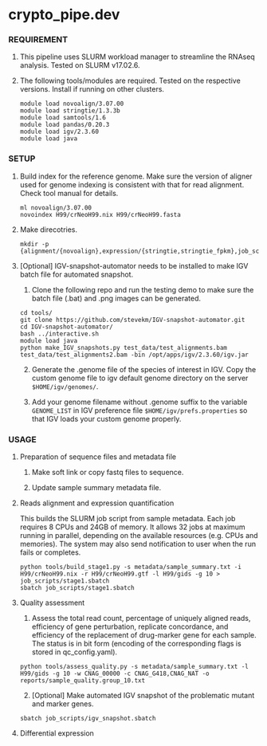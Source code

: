 # crypto_pipe.dev

### REQUIREMENT
1. This pipeline uses SLURM workload manager to streamline the RNAseq analysis. Tested on SLURM v17.02.6.

2. The following tools/modules are required. Tested on the respective versions. Install if running on other clusters. 

	```
	module load novoalign/3.07.00
	module load stringtie/1.3.3b  
	module load samtools/1.6
	module load pandas/0.20.3
	module load igv/2.3.60
	module load java
	```

### SETUP
	
1. Build index for the reference genome. Make sure the version of aligner used for genome indexing is consistent with that for read alignment. Check tool manual for details.
	
	```
	ml novoalign/3.07.00
	novoindex H99/crNeoH99.nix H99/crNeoH99.fasta 
	```

2. Make direcotries. 

	```
	mkdir -p {alignment/{novoalign},expression/{stringtie,stringtie_fpkm},job_scripts,log,reports,sequence}
	```

3. [Optional] IGV-snapshot-automator needs to be installed to make IGV batch file for automated snapshot. 

	1. Clone the following repo and run the testing demo to make sure the batch file (.bat) and .png images can be generated.

	```
	cd tools/
	git clone https://github.com/stevekm/IGV-snapshot-automator.git
	cd IGV-snapshot-automator/
	bash ../interactive.sh
	module load java
	python make_IGV_snapshots.py test_data/test_alignments.bam test_data/test_alignments2.bam -bin /opt/apps/igv/2.3.60/igv.jar
	```

	2. Generate the .genome file of the species of interest in IGV. Copy the custom genome file to igv default genome directory on the server `$HOME/igv/genomes/`. 

	3. Add your genome filename without .genome suffix to the variable `GENOME_LIST` in IGV preference file `$HOME/igv/prefs.properties` so that IGV loads your custom genome properly.

### USAGE

1. Preparation of sequence files and metadata file 
	
	1. Make soft link or copy fastq files to sequence.

	2. Update sample summary metadata file.

2. Reads alignment and expression quantification
	
	This builds the SLURM job script from sample metadata. Each job requires 8 CPUs and 24GB of memory. It allows 32 jobs at maximum running in parallel, depending on the available resources (e.g. CPUs and memories). The system may also send notification to user when the run fails or completes.
	
	```
	python tools/build_stage1.py -s metadata/sample_summary.txt -i H99/crNeoH99.nix -r H99/crNeoH99.gtf -l H99/gids -g 10 > job_scripts/stage1.sbatch
	sbatch job_scripts/stage1.sbatch
	```

3. Quality assessment

	1. Assess the total read count, percentage of uniquely aligned reads, efficiency of gene perturbation, replicate concordance, and efficiency of the replacement of drug-marker gene for each sample. The status is in bit form (encoding of the corresponding flags is stored in qc_config.yaml).
	
	```
	python tools/assess_quality.py -s metadata/sample_summary.txt -l H99/gids -g 10 -w CNAG_00000 -c CNAG_G418,CNAG_NAT -o reports/sample_quality.group_10.txt
	```

	2. [Optional] Make automated IGV snapshot of the problematic mutant and marker genes.

	```
	sbatch job_scripts/igv_snapshot.sbatch
	```

4. Differential expression  

